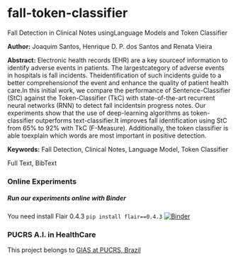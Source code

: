 # fall-token-classifier
Fall Detection in Clinical Notes usingLanguage Models and Token Classifier

**Author:** Joaquim Santos, Henrique D. P. dos Santos and Renata Vieira

**Abstract:** Electronic  health  records  (EHR)  are  a  key  sourceof information to identify adverse events in patients. The largestcategory  of  adverse  events  in  hospitals  is  fall  incidents.  Theidentification  of  such  incidents  guide  to  a  better  comprehensionof  the  event  and  enhance  the  quality  of  patient  health  care.In  this  initial  work,  we  compare  the  performance  of  Sentence-Classifier (StC) against the Token-Classifier (TkC) with state-of-the-art recurrent neural networks (RNN) to detect fall incidentsin  progress  notes.  Our  experiments  show  that  the  use  of  deep-learning algorithms as token-classifier outperforms text-classifier.It improves fall identification using StC from 65% to 92% with TkC  (F-Measure).  Additionally,  the  token  classifier  is  able  toexplain  which  words  are  most  important  in  positive  detection.

**Keywords:** Fall Detection, Clinical Notes, Language Model, Token  Classifier

Full Text, BibText

### Online Experiments
##### Run our experiments online with Binder
You need install Flair 0.4.3 ```pip install flair==0.4.3```
[![Binder](https://mybinder.org/badge.svg)](https://mybinder.org/v2/gh/nlp-pucrs/fall-token-classifier/master)

### PUCRS A.I. in HealthCare
This project belongs to [GIAS at PUCRS, Brazil](http://www.inf.pucrs.br/ia-saude/)
